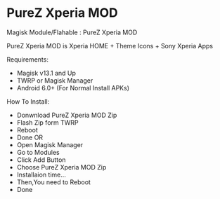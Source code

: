 # PureZ Xperia MOD

Magisk Module/Flahable : PureZ Xperia MOD

PureZ Xperia MOD is Xperia HOME + Theme Icons + Sony Xperia Apps

Requirements:
- Magisk v13.1 and Up
- TWRP or Magisk Manager
- Android 6.0+ (For Normal Install APKs)

How To Install:
- Donwnload PureZ Xperia MOD Zip
- Flash Zip form TWRP
- Reboot
- Done
  OR
- Open Magisk Manager
- Go to Modules
- Click Add Button
- Choose PureZ Xperia MOD Zip
- Installaion time...
- Then,You need to Reboot
- Done
